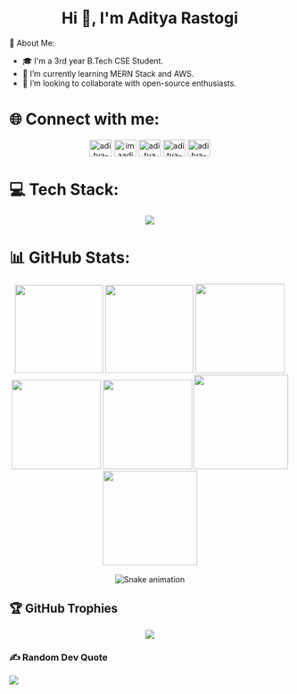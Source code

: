 <h1 align="center">  Hi 👋, I'm Aditya Rastogi </h1> 

💫 About Me:
- 🎓 I'm a 3rd year B.Tech CSE Student.         
- 🌱 I’m currently learning MERN Stack and AWS.      
- 👯 I’m looking to collaborate with open-source enthusiasts. 

# 🌐 Connect with me:
<div align="center">
  <p align="center">
  <a href="https://www.linkedin.com/in/aditya-rastogi-5931b628a/" target="blank"><img align="center" src="https://raw.githubusercontent.com/rahuldkjain/github-profile-readme-generator/master/src/images/icons/Social/linked-in-alt.svg" alt="aditya-rastogi" height="30" width="40" /></a>
  <a href="https://instagram.com/imaadi39" target="blank"><img align="center" src="https://raw.githubusercontent.com/rahuldkjain/github-profile-readme-generator/master/src/images/icons/Social/instagram.svg" alt="imaadi39" height="30" width="40" /></a>
  <a href="https://www.codechef.com/users/zeal_whisk_20" target="blank"><img align="center" src="https://cdn.jsdelivr.net/npm/simple-icons@3.1.0/icons/codechef.svg" alt="aditya rastogi" height="30" width="40" /></a>
  <a href="https://leetcode.com/u/aditya1817/" target="blank"><img align="center" src="https://raw.githubusercontent.com/rahuldkjain/github-profile-readme-generator/master/src/images/icons/Social/leet-code.svg" alt="aditya-rastogi" height="30" width="40" /></a>
  <a href="https://www.geeksforgeeks.org/user/aadirash60j/" target="blank"><img align="center" src="https://raw.githubusercontent.com/rahuldkjain/github-profile-readme-generator/master/src/images/icons/Social/geeks-for-geeks.svg" alt="aditya-rastogi" height="30" width="40" /></a>
  </p> 
</div>

# 💻 Tech Stack:
<div align="center">
    <img src="https://skillicons.dev/icons?i=mongodb,express,react,nodejs,cpp,python,java,html,css,javascript,bootstrap,aws,netlify,git,github,numpy,sql" />
</div>

# 📊 GitHub Stats:
<div align="center">

<img height="158em" src="https://github-profile-summary-cards.vercel.app/api/cards/profile-details?username=aditya18177&theme=radical">
<img height="158em" src="https://github-profile-summary-cards.vercel.app/api/cards/stats?username=aditya18177&theme=radical">
<img height="160em" src="https://github-profile-summary-cards.vercel.app/api/cards/repos-per-language?username=aditya18177&theme=radical">
<img height="160em" src="https://github-profile-summary-cards.vercel.app/api/cards/most-commit-language?username=aditya18177&theme=radical">
<img height="160em" src="https://github-profile-summary-cards.vercel.app/api/cards/productive-time?username=aditya18177&theme=radical&utcOffset=8">
<img height="169em" src="https://github-readme-stats.vercel.app/api?username=aditya18177&theme=radical&hide_border=false&include_all_commits=false&count_private=false">
<img height="169em" src="https://github-readme-streak-stats.herokuapp.com/?user=aditya18177&theme=radical">

</div><br>

<div align="center">
  <img src="https://profile-readme-generator.com/assets/snake.svg" alt="Snake animation" />
</div>

## 🏆 GitHub Trophies
<div align="center">
<img src="https://github-trophies.vercel.app/?username=aditya18177&theme=dracula&no-frame=false&no-bg=false&margin-w=4">
</div>

### ✍️ Random Dev Quote
![](https://quotes-github-readme.vercel.app/api?type=horizontal&theme=radical)


<!-- Proudly created with GPRM ( https://gprm.itsvg.in ) -->
